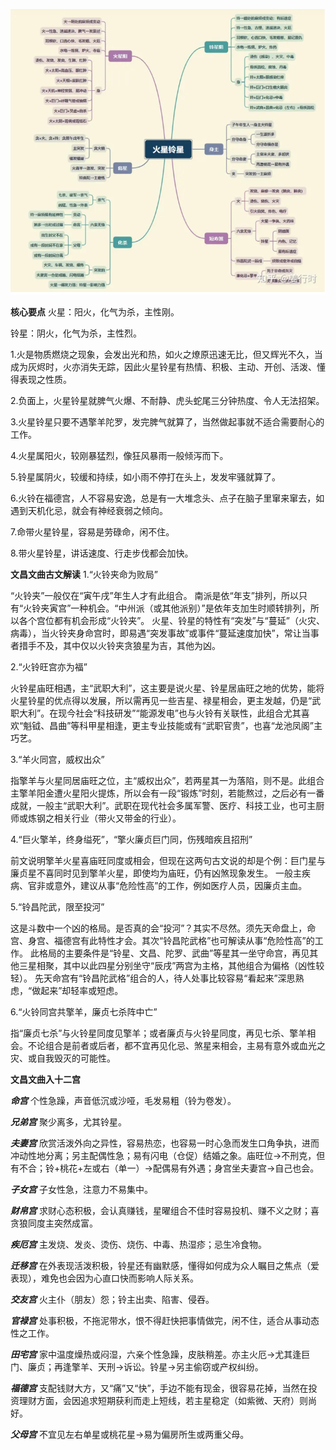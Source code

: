 ![火星铃星](./imgs/火星铃星.png)

**核心要点**
火星：阳火，化气为杀，主性刚。

铃星：阴火，化气为杀，主性烈。

1.火是物质燃烧之现象，会发出光和热，如火之燎原迅速无比，但又辉光不久，当成为灰烬时，火亦消失无踪，因此火星铃星有热情、积极、主动、开创、活泼、懂得表现之性质。

2.负面上，火星铃星就脾气火爆、不耐静、虎头蛇尾三分钟热度、令人无法招架。

3.火星铃星只要不遇擎羊陀罗，发完脾气就算了，当然做起事就不适合需要耐心的工作。

4.火星属阳火，较刚暴猛烈，像狂风暴雨一般倾泻而下。

5.铃星属阴火，较缓和持续，如小雨不停打在头上，发发牢骚就算了。

6.火铃在福德宫，人不容易安逸，总是有一大堆念头、点子在脑子里窜来窜去，如遇到天机化忌，就会有神经衰弱之倾向。

7.命带火星铃星，容易是劳碌命，闲不住。

8.带火星铃星，讲话速度、行走步伐都会加快。

**文昌文曲古文解读**
1.“火铃夹命为败局”

“火铃夹”一般仅在“寅午戌”年生人才有此组合。
南派是依“年支”排列，所以只有“火铃夹寅宫”一种机会。“中州派（或其他派别）”是依年支加生时顺转排列，所以各个宫位都有机会形成“火铃夹”。
火星、铃星的特性有“突发”与“蔓延”（火灾、病毒），当火铃夹身命宫时，即易遇“突发事故”或事件“蔓延速度加快”，常让当事者措手不及，其中仅以火铃夹贪狼星为吉，其他为凶。

2.“火铃旺宫亦为福”

火铃星庙旺相遇，主“武职大利”，这主要是说火星、铃星居庙旺之地的优势，能将火星铃星的优点得以发展，所以需再见一些吉星、禄星相会，更主发越，仍是“武职大利”。在现今社会“科技研发”“能源发电”也与火铃有关联性，此组合尤其喜欢“魁钺、昌曲”等科甲星相逢，更主专业技能或有“武职官贵”，也喜“龙池凤阁”主巧艺。

3.“羊火同宫，威权出众”

指擎羊与火星同居庙旺之位，主“威权出众”，若两星其一为落陷，则不是。此组合主擎羊阳金遭火星阳火提炼，所以会有一段“锻炼”时刻，若能熬过，之后必有一番成就，一般主“武职大利”。武职在现代社会多属军警、医疗、科技工业，也可主厨师或炼钢之相关行业（带火又带金的行业）。

4.“巨火擎羊，终身缢死”，“擎火廉贞巨门同，伤残暗疾且招刑”

前文说明擎羊火星喜庙旺同度或相会，但现在这两句古文说的却是个例：巨门星与廉贞星不喜同时见到擎羊火星，即使均为庙旺，仍有凶煞现象发生。
一般主疾病、官非或意外，建议从事“危险性高”的工作，例如医疗人员，因廉贞主血。

5.“铃昌陀武，限至投河”

这是斗数中一个凶的格局。是否真的会“投河”？其实不尽然。须先天命盘上，命宫、身宫、福德宫有此特性才会。其次“铃昌陀武格”也可解读从事“危险性高”的工作。
此格局的主要条件是“铃星、文昌、陀罗、武曲”等星其一坐守命宫，再见其他三星相聚，其中以此四星分别坐守“辰戌”两宫为主格，其他组合为偏格（凶性较轻）。
先天命宫有“铃昌陀武格”组合的人，待人处事比较容易“看起来”深思熟虑，“做起来”却轻率或短虑。

6.“火铃同宫共擎羊，廉贞七杀阵中亡”

指“廉贞七杀”与火铃星同度见擎羊；或者廉贞与火铃星同度，再见七杀、擎羊相会。不论组合是前者或后者，都不宜再见化忌、煞星来相会，主易有意外或血光之灾、或自我毁灭的可能性。

**文昌文曲入十二宫**

***命宫***
个性急躁，声音低沉或沙哑，毛发易粗（铃为卷发）。

***兄弟宫***
聚少离多，尤其铃星。

***夫妻宫***
欣赏活泼外向之异性，容易热恋，也容易一时心急而发生口角争执，进而冲动性地分离；另主配偶性急；易有闪电（仓促）结婚之象。庙旺位→不刑克，但有不合；铃+桃花+左或右（单一）→配偶易有外遇；身宫坐夫妻宫→自己也会。

***子女宫***
子女性急，注意力不易集中。

***财帛宫***
求财心态积极，会认真赚钱，星曜组合不佳时容易投机、赚不义之财；喜贪狼同度主突然成富。

***疾厄宫***
主发烧、发炎、烫伤、烧伤、中毒、热湿疹；忌生冷食物。

***迁移宫***
在外表现活泼积极，铃星还有幽默感，懂得如何成为众人瞩目之焦点（爱表现），难免也会因为心直口快而影响人际关系。

***交友宫***
火主仆（朋友）怨；铃主出卖、陷害、侵吞。

***官禄宫***
处事积极，不拖泥带水，恨不得赶快把事情做完，闲不住，适合从事动态性之工作。

***田宅宫***
家中温度燥热或闷湿，六亲个性急躁，皮肤稍差。亦主火厄→尤其逢巨门、廉贞；再逢擎羊、天刑→诉讼。铃星→另主偷窃或产权纠纷。

***福德宫***
支配钱财大方，又“痛”又“快”，手边不能有现金，很容易花掉，当然在投资理财方面，会因追求短期获利而走上短线，若主星稳定（如紫微、天府）则尚好。

***父母宫***
不宜见左右单星或桃花星→易为偏房所生或两重父母。